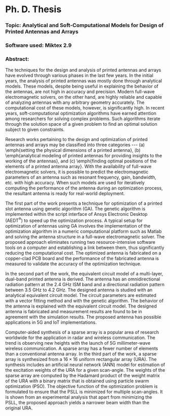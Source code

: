 # Ph. D. Thesis

### <string>Topic</strong>: Analytical and Soft-Computational Models for Design of Printed Antennas and Arrays

### Software used: Miktex 2.9

### Abstract:

The techniques for the design and analysis of printed antennas and arrays have evolved through various phases in the last few years. In the initial years, the analysis of printed antennas was mostly done through analytical models. These models, despite being useful in explaining the behavior of the antennas, are not high in accuracy and precision. Modern full-wave electromagnetic solvers, on the other hand, are highly reliable and capable of analyzing antennas with any arbitrary geometry accurately. The computational cost of these models, however, is significantly high. In recent years, soft-computational optimization algorithms have earned attention among researchers for solving complex problems. Such algorithms iterate through the solution space of a given problem to find an optimal solution subject to given constraints.

Research works pertaining to the design and optimization of printed antennas and arrays may be classified into three categories --- (a) \emph{setting the physical dimensions of a printed antenna}, (b) \emph{analytical modeling of printed antennas for providing insights to the working of the antennas}, and (c) \emph{finding optimal positions of the elements of a printed antenna array}. With the availability of full-wave electromagnetic solvers, it is possible to predict the electromagnetic parameters of an antenna such as resonant frequency, gain, bandwidth, etc. with high accuracy. When such models are used for iteratively computing the performance of the antenna during an optimization process, the resultant antenna is ready for real-world deployment.

The first part of the work presents a technique for optimization of a printed slot antenna using genetic algorithm (GA). The genetic algorithm is implemented within the script interface of Ansys Electronic Desktop (AEDT$^{\circledR}$) to speed up the optimization process. A typical setup for optimization of antennas using GA involves the implementation of the optimization algorithm in a numeric computational platform such as Matlab and solving the antenna structure in a full-wave electromagnetic solver. The proposed approach eliminates running two resource-intensive software tools on a computer and establishing a link between them, thus significantly reducing the computational cost. The optimized antenna is fabricated on a copper-clad PCB board and the performance of the fabricated antenna is measured to validate the accuracy of the optimization technique.

In the second part of the work, the equivalent circuit model of a multi-layer, dual-band printed antenna is derived. The antenna has an omnidirectional radiation pattern at the 2.4 GHz ISM band and a directional radiation pattern between 3.5 GHz to 4.2 GHz. The designed antenna is studied with an analytical equivalent circuit model. The circuit parameters are estimated with a vector fitting method and with the genetic algorithm. The behavior of the antenna is explained with the equivalent circuit model. The designed antenna is fabricated and measurement results are found to be in agreement with the simulation results. The proposed antenna has possible applications in 5G and IoT implementations.

Computer-aided synthesis of a sparse array is a popular area of research worldwide for the application in radar and wireless communication. The trend is observing new heights with the launch of 5G millimeter-wave wireless communication. A sparse array has a fewer number of elements than a conventional antenna array. In the third part of the work, a sparse array is synthesized from a $16\times 16$ uniform rectangular array (URA). The synthesis includes an artificial neural network (ANN) model for estimation of the excitation weights of the URA for a given scan-angle. The weights of the sparse array are computed by the Hadamard product of the weight matrix of the URA with a binary matrix that is obtained using particle swarm optimization (PSO). The objective function of the optimization problem is formulated to ensure that the PSLL is minimized for multiple scan-angles. It is shown from an experimental analysis that apart from minimizing the PSLL, the proposed approach yields a narrower beam width than the original URA.
